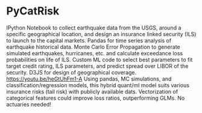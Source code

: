 # PyCatRisk
IPython Notebook to collect earthquake data from the USGS, around a specific geographical location, and design an insurance linked security (ILS) to launch to the capital markets. Pandas for time series analysis of earthquake historical data. Monte Carlo Error Propagation to generate simulated earthquakes, hurricanes, etc. and calculate exceedance loss probabilities on life of ILS. Custom ML code to select best parameters to fit target credit rating, ILS parameters, and predict spread over LIBOR of the security. D3JS for design of geographical coverage. [
](https://youtu.be/heGtUhFm1-A)https://youtu.be/heGtUhFm1-A
Using pandas, MC simulations, and classification/regression models, this hybrid quant/ml model suits various insurance risks (tail risk) with publicly available dats. Vectorization of categorical features could improve loss ratios, outperforming GLMs. No actuaries needed!
